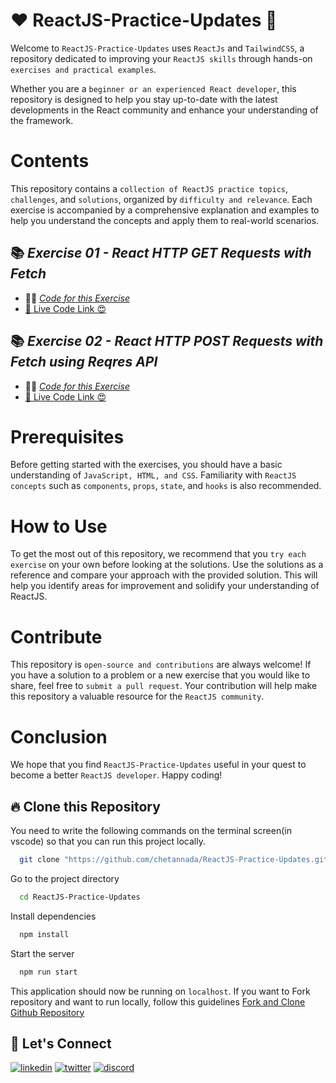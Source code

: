# ❤️ ReactJS-Practice-Updates 🚀
Welcome to `ReactJS-Practice-Updates` uses `ReactJs` and `TailwindCSS`, a repository dedicated to improving your `ReactJS skills` through hands-on `exercises and practical examples`.

Whether you are a `beginner or an experienced React developer`, this repository is designed to help you stay up-to-date with the latest developments in the React community and enhance your understanding of the framework.

# Contents
This repository contains a `collection of ReactJS practice topics`, `challenges`, and `solutions`, organized by `difficulty and relevance`. Each exercise is accompanied by a comprehensive explanation and examples to help you understand the concepts and apply them to real-world scenarios.

## 📚 _Exercise 01 - React HTTP GET Requests with Fetch_
- 👨‍💻 [_Code for this Exercise_](./src/React-Fetch-Get/)
- [🚀 Live Code Link 😍](https://ex-01-react-fetch-get.netlify.app/)

## 📚 _Exercise 02 - React HTTP POST Requests with Fetch using Reqres API_
- 👨‍💻 [_Code for this Exercise_](./src/React-Fetch-Post/)
- [🚀 Live Code Link 😍](https://ex-02-react-fetch-post.netlify.app/)

# Prerequisites
Before getting started with the exercises, you should have a basic understanding of `JavaScript, HTML, and CSS`. Familiarity with `ReactJS concepts` such as `components`, `props`, `state`, and `hooks` is also recommended.

# How to Use
To get the most out of this repository, we recommend that you `try each exercise` on your own before looking at the solutions. Use the solutions as a reference and compare your approach with the provided solution. This will help you identify areas for improvement and solidify your understanding of ReactJS.

# Contribute
This repository is `open-source and contributions` are always welcome! If you have a solution to a problem or a new exercise that you would like to share, feel free to `submit a pull request`. Your contribution will help make this repository a valuable resource for the `ReactJS community`.

# Conclusion
We hope that you find `ReactJS-Practice-Updates` useful in your quest to become a better `ReactJS developer`. Happy coding!

## 🔥 Clone this Repository
You need to write the following commands on the terminal screen(in vscode) so that you can run this project locally.

```bash
  git clone "https://github.com/chetannada/ReactJS-Practice-Updates.git"
```
Go to the project directory

```bash
  cd ReactJS-Practice-Updates
```
Install dependencies
```bash
  npm install
```
Start the server
```bash
  npm run start
```

This application should now be running on `localhost`. If you want to Fork repository and want to run locally, follow this guidelines [Fork and Clone Github Repository](https://docs.github.com/en/get-started/quickstart/fork-a-repo)

## 🔗 Let's Connect
[![linkedin](https://img.shields.io/badge/LinkedIn-0077B5?style=for-the-badge&logo=linkedin&logoColor=white)](https://www.linkedin.com/in/chetannada/)
[![twitter](https://img.shields.io/badge/Twitter-1DA1F2?style=for-the-badge&logo=twitter&logoColor=white)](https://twitter.com/chetannada)
[![discord](https://img.shields.io/badge/Discord-5865F2?style=for-the-badge&logo=discord&logoColor=white)](https://discordapp.com/users/916005177838956555)